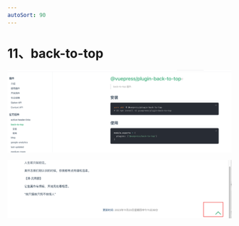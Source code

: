 ```yaml
---
autoSort: 90
---
```


# 11、back-to-top



![image-20231123195238490](./images/image-20231123195238490.png)





![image-20231123195544198](./images/image-20231123195544198.png)



